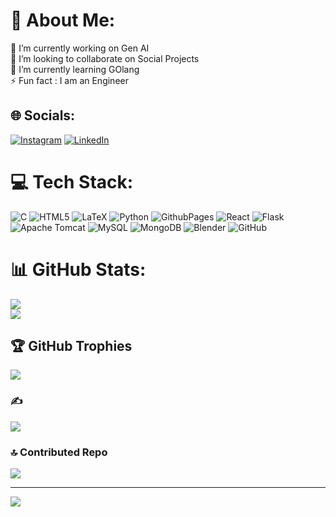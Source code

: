 # 💫 About Me:
🔭 I’m currently working on Gen AI<br>👯 I’m looking to collaborate on Social Projects<br>🌱 I’m currently learning GOlang<br>⚡ Fun fact : I am an Engineer


## 🌐 Socials:
[![Instagram](https://img.shields.io/badge/Instagram-%23E4405F.svg?logo=Instagram&logoColor=white)](https://instagram.com/kunall.css) [![LinkedIn](https://img.shields.io/badge/LinkedIn-%230077B5.svg?logo=linkedin&logoColor=white)](https://www.linkedin.com/in/kunal-das-a75829235/) 

# 💻 Tech Stack:
![C](https://img.shields.io/badge/c-%2300599C.svg?style=for-the-badge&logo=c&logoColor=white) ![HTML5](https://img.shields.io/badge/html5-%23E34F26.svg?style=for-the-badge&logo=html5&logoColor=white)  ![LaTeX](https://img.shields.io/badge/latex-%23008080.svg?style=for-the-badge&logo=latex&logoColor=white) ![Python](https://img.shields.io/badge/python-3670A0?style=for-the-badge&logo=python&logoColor=ffdd54) ![GithubPages](https://img.shields.io/badge/github%20pages-121013?style=for-the-badge&logo=github&logoColor=white) ![React](https://img.shields.io/badge/react-%2320232a.svg?style=for-the-badge&logo=react&logoColor=%2361DAFB) ![Flask](https://img.shields.io/badge/flask-%23000.svg?style=for-the-badge&logo=flask&logoColor=white) ![Apache Tomcat](https://img.shields.io/badge/apache%20tomcat-%23F8DC75.svg?style=for-the-badge&logo=apache-tomcat&logoColor=black) ![MySQL](https://img.shields.io/badge/mysql-4479A1.svg?style=for-the-badge&logo=mysql&logoColor=white) ![MongoDB](https://img.shields.io/badge/MongoDB-%234ea94b.svg?style=for-the-badge&logo=mongodb&logoColor=white) ![Blender](https://img.shields.io/badge/blender-%23F5792A.svg?style=for-the-badge&logo=blender&logoColor=white)  ![GitHub](https://img.shields.io/badge/github-%23121011.svg?style=for-the-badge&logo=github&logoColor=white)
# 📊 GitHub Stats:

![](https://github-readme-streak-stats.herokuapp.com/?user=Kunal10411&theme=github_dark_dimmed&hide_border=false)<br/>
![](https://github-readme-stats.vercel.app/api/top-langs/?username=Kunal10411&theme=github_dark_dimmed&hide_border=false&include_all_commits=true&count_private=true&layout=compact)

## 🏆 GitHub Trophies
![](https://github-profile-trophy.vercel.app/?username=Kunal10411&theme=flag-india&no-frame=false&no-bg=false&margin-w=4)

### ✍️ 
![](https://quotes-github-readme.vercel.app/api?type=horizontal&theme=tokyonight)

### 🔝 Contributed Repo
![](https://github-contributor-stats.vercel.app/api?username=Kunal10411&limit=5&theme=dark&combine_all_yearly_contributions=true)

---
[![](https://visitcount.itsvg.in/api?id=Kunal10411&icon=10&color=3)](https://visitcount.itsvg.in)

<!-- Proudly created with GPRM ( https://gprm.itsvg.in ) -->
